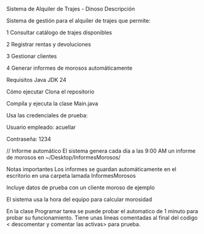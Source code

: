 Sistema de Alquiler de Trajes - Dinoso
Descripción 

Sistema de gestión para el alquiler de trajes que permite:

1 Consultar catálogo de trajes disponibles

2 Registrar rentas y devoluciones

3 Gestionar clientes

4 Generar informes de morosos automáticamente




Requisitos 
Java JDK 24


Cómo ejecutar 
Clona el repositorio

Compila y ejecuta la clase Main.java



Usa las credenciales de prueba:

Usuario empleado: acuellar

Contraseña: 1234




// Informe automático
El sistema genera cada día a las 9:00 AM un informe 
de morosos en ~/Desktop/InformesMorosos/

  
Notas importantes 
Los informes se guardan automáticamente en el escritorio en una carpeta lamada InformesMorosos

Incluye datos de prueba con un cliente moroso de ejemplo

El sistema usa la hora del equipo para calcular morosidad

En la clase Programar tarea se puede probar el automatico de 1 minuto para probar su funcionamiento.
Tiene unas lineas comentadas al final del codigo < descomentar y comentar las activas> para prueba.


